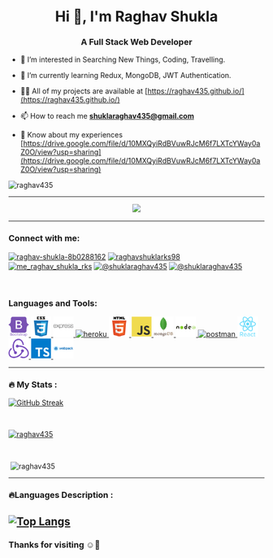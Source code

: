 <h1 align="center">Hi 👋, I'm Raghav Shukla</h1>
<h3 align="center">A Full Stack Web Developer</h3>

- 👀 I’m interested in Searching New Things, Coding, Travelling.

- 🌱 I’m currently learning Redux, MongoDB, JWT Authentication.

- 👨‍💻 All of my projects are available at [https://raghav435.github.io/](https://raghav435.github.io/)

- 📫 How to reach me **shuklaraghav435@gmail.com**

- 📄 Know about my experiences [https://drive.google.com/file/d/10MXQyiRdBVuwRJcM6f7LXTcYWay0aZ0O/view?usp=sharing](https://drive.google.com/file/d/10MXQyiRdBVuwRJcM6f7LXTcYWay0aZ0O/view?usp=sharing)

<p align="left"> <img src="https://komarev.com/ghpvc/?username=raghav435&label=Profile%20views&color=0e75b6&style=flat" alt="raghav435" /> </p>

---

<div id="header" align="center">
  <img src="https://media2.giphy.com/media/h408T6Y5GfmXBKW62l/giphy.gif?cid=ecf05e4740wm9332enfb9zwot1zg1l3spo09h61y4yts2khg&rid=giphy.gif&ct=g" />
</div>

---

<h3 align="left">Connect with me:</h3>
<p align="left">
<a href="https://linkedin.com/in/raghav-shukla-8b0288162" target="blank"><img align="center" src="https://raw.githubusercontent.com/rahuldkjain/github-profile-readme-generator/master/src/images/icons/Social/linked-in-alt.svg" alt="raghav-shukla-8b0288162" height="30" width="40" /></a>
<a href="https://codesandbox.com/raghavshuklarks98" target="blank"><img align="center" src="https://raw.githubusercontent.com/rahuldkjain/github-profile-readme-generator/master/src/images/icons/Social/codesandbox.svg" alt="raghavshuklarks98" height="30" width="40" /></a>
<a href="https://instagram.com/me_raghav_shukla_rks" target="blank"><img align="center" src="https://raw.githubusercontent.com/rahuldkjain/github-profile-readme-generator/master/src/images/icons/Social/instagram.svg" alt="me_raghav_shukla_rks" height="30" width="40" /></a>
<a href="https://medium.com/@shuklaraghav435" target="blank"><img align="center" src="https://raw.githubusercontent.com/rahuldkjain/github-profile-readme-generator/master/src/images/icons/Social/medium.svg" alt="@shuklaraghav435" height="30" width="40" /></a>
<a href="https://www.hackerrank.com/@shuklaraghav435" target="blank"><img align="center" src="https://raw.githubusercontent.com/rahuldkjain/github-profile-readme-generator/master/src/images/icons/Social/hackerrank.svg" alt="@shuklaraghav435" height="30" width="40" /></a>
</p>
 <br />


<h3 align="left">Languages and Tools:</h3>
<p align="left"> <a href="https://getbootstrap.com" target="_blank" rel="noreferrer"> <img src="https://raw.githubusercontent.com/devicons/devicon/master/icons/bootstrap/bootstrap-plain-wordmark.svg" alt="bootstrap" width="40" height="40"/> </a> <a href="https://www.w3schools.com/css/" target="_blank" rel="noreferrer"> <img src="https://raw.githubusercontent.com/devicons/devicon/master/icons/css3/css3-original-wordmark.svg" alt="css3" width="40" height="40"/> </a> <a href="https://expressjs.com" target="_blank" rel="noreferrer"> <img src="https://raw.githubusercontent.com/devicons/devicon/master/icons/express/express-original-wordmark.svg" alt="express" width="40" height="40"/> </a> <a href="https://heroku.com" target="_blank" rel="noreferrer"> <img src="https://www.vectorlogo.zone/logos/heroku/heroku-icon.svg" alt="heroku" width="40" height="40"/> </a> <a href="https://www.w3.org/html/" target="_blank" rel="noreferrer"> <img src="https://raw.githubusercontent.com/devicons/devicon/master/icons/html5/html5-original-wordmark.svg" alt="html5" width="40" height="40"/> </a> <a href="https://developer.mozilla.org/en-US/docs/Web/JavaScript" target="_blank" rel="noreferrer"> <img src="https://raw.githubusercontent.com/devicons/devicon/master/icons/javascript/javascript-original.svg" alt="javascript" width="40" height="40"/> </a> <a href="https://www.mongodb.com/" target="_blank" rel="noreferrer"> <img src="https://raw.githubusercontent.com/devicons/devicon/master/icons/mongodb/mongodb-original-wordmark.svg" alt="mongodb" width="40" height="40"/> </a> <a href="https://nodejs.org" target="_blank" rel="noreferrer"> <img src="https://raw.githubusercontent.com/devicons/devicon/master/icons/nodejs/nodejs-original-wordmark.svg" alt="nodejs" width="40" height="40"/> </a> <a href="https://postman.com" target="_blank" rel="noreferrer"> <img src="https://www.vectorlogo.zone/logos/getpostman/getpostman-icon.svg" alt="postman" width="40" height="40"/> </a> <a href="https://reactjs.org/" target="_blank" rel="noreferrer"> <img src="https://raw.githubusercontent.com/devicons/devicon/master/icons/react/react-original-wordmark.svg" alt="react" width="40" height="40"/> </a> <a href="https://redux.js.org" target="_blank" rel="noreferrer"> <img src="https://raw.githubusercontent.com/devicons/devicon/master/icons/redux/redux-original.svg" alt="redux" width="40" height="40"/> </a> <a href="https://www.typescriptlang.org/" target="_blank" rel="noreferrer"> <img src="https://raw.githubusercontent.com/devicons/devicon/master/icons/typescript/typescript-original.svg" alt="typescript" width="40" height="40"/> </a> <a href="https://webpack.js.org" target="_blank" rel="noreferrer"> <img src="https://raw.githubusercontent.com/devicons/devicon/d00d0969292a6569d45b06d3f350f463a0107b0d/icons/webpack/webpack-original-wordmark.svg" alt="webpack" width="40" height="40"/> </a> </p>

---

### :fire: My Stats :
[![GitHub Streak](https://github-readme-streak-stats.herokuapp.com?user=raghav435&theme=react&hide_border=true)](https://git.io/streak-stats)

 <br />


<p align="left"> <a href="https://github.com/ryo-ma/github-profile-trophy"><img src="https://github-profile-trophy.vercel.app/?username=raghav435" alt="raghav435" /></a> </p>

 <br />


<p>&nbsp;<img align="center" src="https://github-readme-stats.vercel.app/api?username=raghav435&show_icons=true&locale=en" alt="raghav435" /></p>

---

### :fire:Languages Description :
[![Top Langs](https://github-readme-stats.vercel.app/api/top-langs/?username=Raghav435&layout=compact&theme=vision-friendly-dark)](https://github.com/anuraghazra/github-readme-stats)
---



### Thanks for visiting  ☺️🙏


<!---
Raghav435/Raghav435 is a ✨ special ✨ repository because its `README.md` (this file) appears on your GitHub profile.
You can click the Preview link to take a look at your changes.
--->
